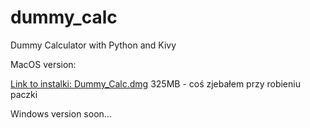 # dummy_calc
Dummy Calculator with Python and Kivy


MacOS version:

[Link to instalki: Dummy_Calc.dmg](https://mega.nz/file/xeZxEIzJ#-6YQMh4SKzjBDDZdCqBi8QlyBjysAOu8UMejfYTK8Ew)
325MB - coś zjebałem przy robieniu paczki


Windows version soon...
